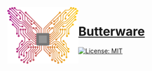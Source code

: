 <img align="left" alt="" src=".github/logo.png" height="130" />

# [Butterware](https://github.com/ve5li/butterware)

[![License: MIT](https://img.shields.io/badge/License-MIT-green.svg)](https://opensource.org/licenses/MIT)
